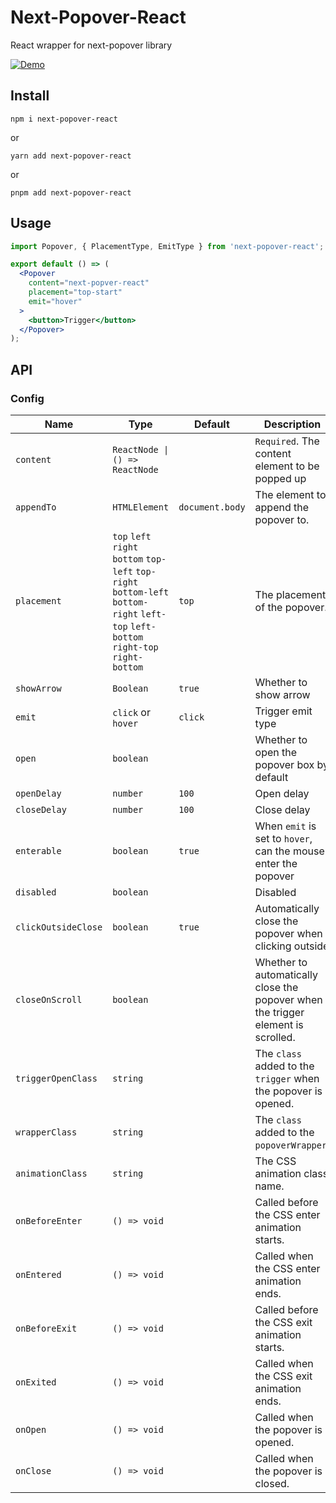 # Next-Popover-React

React wrapper for next-popover library

[![Demo](https://codesandbox.io/static/img/play-codesandbox.svg)](https://codesandbox.io/p/devbox/next-popover-react-h8cfcy)

## Install

```
npm i next-popover-react
```
or
```
yarn add next-popover-react
```
or
```
pnpm add next-popover-react
```

## Usage

```jsx
import Popover, { PlacementType, EmitType } from 'next-popover-react';

export default () => (
  <Popover 
    content="next-popver-react"
    placement="top-start"
    emit="hover"
  >
    <button>Trigger</button>
  </Popover>
);
```

## API

### Config

| Name | Type | Default | Description |
| -- | -- | -- | -- |
| `content` | `ReactNode \| () => ReactNode` | | `Required`. The content element to be popped up |
| `appendTo` | `HTMLElement` | `document.body` | The element to append the popover to. |
| `placement` | `top` `left` `right` `bottom` `top-left` `top-right` `bottom-left` `bottom-right` `left-top` `left-bottom` `right-top` `right-bottom` | `top` | The placement of the popover. |
| `showArrow` | `Boolean` | `true` | Whether to show arrow |
| `emit` | `click` or `hover` | `click` | Trigger emit type |
| `open` | `boolean` |  | Whether to open the popover box by default |
| `openDelay` | `number` | `100` | Open delay |
| `closeDelay` | `number` | `100` | Close delay |
| `enterable` | `boolean` | `true` | When `emit` is set to `hover`, can the mouse enter the popover |
| `disabled` | `boolean` | | Disabled |
| `clickOutsideClose` | `boolean` | `true` | Automatically close the popover when clicking outside |
| `closeOnScroll` | `boolean` | | Whether to automatically close the popover when the trigger element is scrolled. |
| `triggerOpenClass` | `string` | | The `class` added to the `trigger` when the popover is opened. |
| `wrapperClass` | `string` | | The `class` added to the `popoverWrapper`. |
| `animationClass` | `string` | | The CSS animation class name. |
| `onBeforeEnter` | `() => void` | | Called before the CSS enter animation starts. |
| `onEntered` | `() => void` | | 	Called when the CSS enter animation ends. |
| `onBeforeExit` | `() => void` | | Called before the CSS exit animation starts. |
| `onExited` | `() => void` | | Called when the CSS exit animation ends. |
| `onOpen` | `() => void` | | Called when the popover is opened. |
| `onClose` | `() => void` | |Called when the popover is closed. |